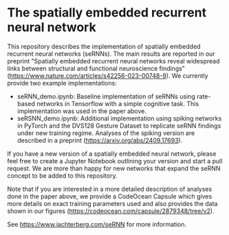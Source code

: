 # The spatially embedded recurrent neural network
This repository describes the implementation of spatially embedded recurrent neural networks (seRNNs). The main results are reported in our preprint "Spatially embedded recurrent neural networks reveal widespread links between structural and functional neuroscience findings" (https://www.nature.com/articles/s42256-023-00748-9). We currently provide two example implementations:
- seRNN_demo.ipynb: Baseline implementation of seRNNs using rate-based networks in Tensorflow with a simple cognitive task. This implementation was used in the paper above.
- seRSNN_demo.ipynb: Additional implementation using spiking networks in PyTorch and the DVS128 Gesture Dataset to replicate seRNN findings under new training regime. Analyses of the spiking version are described in a preprint (https://arxiv.org/abs/2409.17693).

If you have a new version of a spatially embedded neural network, please feel free to create a Jupyter Notebook outlining your version and start a pull request. We are more than happy for new networks that expand the seRNN concept to be added to this repository.

Note that if you are interested in a more detailed description of analyses done in the paper above, we provide a CodeOcean Capsule which gives more details on exact training parameters used and also provides the data shown in our figures (https://codeocean.com/capsule/2879348/tree/v2).

See https://www.jachterberg.com/seRNN for more information.
